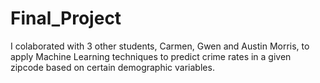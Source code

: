 # Final_Project
I colaborated with 3 other students, Carmen, Gwen and Austin Morris, to apply Machine Learning techniques to predict crime rates in a given zipcode based on certain demographic variables.
